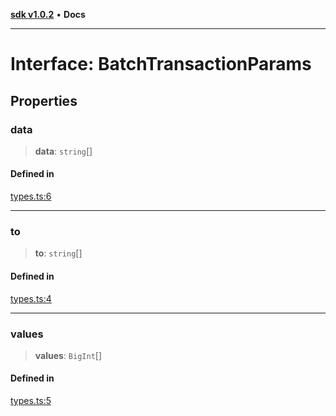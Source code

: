 [**sdk v1.0.2**](../index.md) • **Docs**

***

# Interface: BatchTransactionParams

## Properties

### data

> **data**: `string`[]

#### Defined in

[types.ts:6](https://github.com/aditya172926/batching_eth/blob/10726dea18f0dc502053946db34a4d893b011b64/src/types.ts#L6)

***

### to

> **to**: `string`[]

#### Defined in

[types.ts:4](https://github.com/aditya172926/batching_eth/blob/10726dea18f0dc502053946db34a4d893b011b64/src/types.ts#L4)

***

### values

> **values**: `BigInt`[]

#### Defined in

[types.ts:5](https://github.com/aditya172926/batching_eth/blob/10726dea18f0dc502053946db34a4d893b011b64/src/types.ts#L5)
